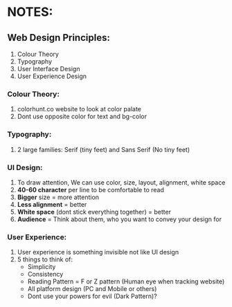 # NOTES:

## Web Design Principles:

1. Colour Theory
2. Typography
3. User Interface Design
4. User Experience Design

### Colour Theory:

1. colorhunt.co website to look at color palate
2. Dont use opposite color for text and bg-color

### Typography:

1. 2 large families: Serif (tiny feet) and Sans Serif (No tiny feet)

### UI Design:

1. To draw attention, We can use color, size, layout, alignment, white space
2. **40-60 character** per line to be comfortable to read
3. **Bigger** size = more attention
4. **Less alignment** = better
5. **White space** (dont stick everything together) = better
6. **Audience** = Think about them, who you want to convey your design for

### User Experience:

1. User experience is something invisible not like UI design
2. 5 things to think of:
   - Simplicity
   - Consistency
   - Reading Pattern = F or Z pattern (Human eye when tracking website)
   - All platform design (PC and Mobile or others)
   - Dont use your powers for evil (Dark Pattern)?
